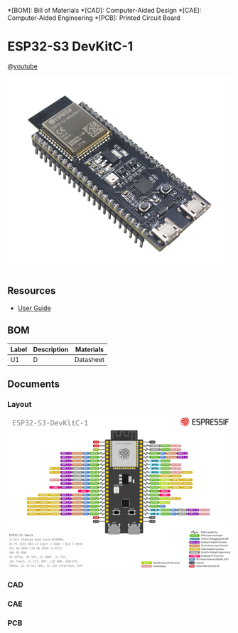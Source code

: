 <!-- prettier-ignore -->
*[BOM]: Bill of Materials
*[CAD]: Computer-Aided Design
*[CAE]: Computer-Aided Engineering
*[PCB]: Printed Circuit Board

# ESP32-S3 DevKitC-1

@[youtube](AuO-pQbbZCE)

![ESP32-S3 DevKitC-1](/documentation/images/esp32-s3-devkitc-1-v1-isometric.png "ESP32-S3 DevKitC-1")

## Resources

- [User Guide](https://docs.espressif.com/projects/esp-idf/en/latest/esp32s3/hw-reference/esp32s3/user-guide-devkitc-1.html)

## BOM

| Label | Description | Materials |
| ----- | ----------- | --------- |
| U1    | D           | Datasheet |

## Documents

### Layout

![Layout](/documentation/layout/ESP32-S3_DevKitC-1_pinlayout.jpg "Layout")

### CAD

<Fusion360 url="https://technikumwien208.autodesk360.com/shares/public/SH9285eQTcf875d3c5393d225fbb806bf59e?mode=embed"/>

### CAE

<PDF url="/documentation/schematic/SCH_ESP32-S3-DEVKITC-1_V1_20210312C.pdf" />

### PCB

<PDF url="/documentation/pcb/DXF_ESP32-S3-DevKitC-1_V1_20210312CB.pdf" />
<PDF url="/documentation/pcb/PCB_ESP32-S3-DevKitC-1_V1_20210312CB.pdf" />
